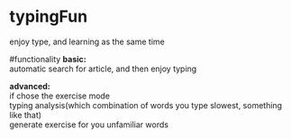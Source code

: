 # typingFun
enjoy type, and learning as the same time

#functionality
  **basic:**  
    automatic search for article, and then enjoy typing  
  
  **advanced:**  
    if chose the exercise mode  
    typing analysis(which combination of words you type slowest, something like that)  
    generate exercise for you unfamiliar words
